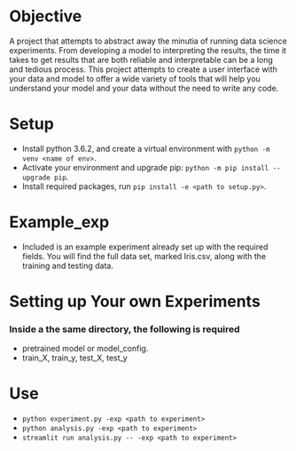 # Objective
A project that attempts to abstract away the minutia of running data science experiments. From developing a model to interpreting the results, the time it takes to get results that are both reliable and interpretable can be a long and tedious process. This project attempts to create a user interface with your data and model to offer a wide variety of tools that will help you understand your model and your data without the need to write any code.

# Setup
* Install python 3.6.2, and create a virtual environment with `python -m venv <name of env>`.
* Activate your environment and upgrade pip: `python -m pip install --upgrade pip`.
* Install required packages, run `pip install -e <path to setup.py>`.

# Example_exp
* Included is an example experiment already set up with the required fields. You will find the full data set, marked Iris.csv, along with the training and testing data.

# Setting up Your own Experiments
### Inside a the same directory, the following is required
* pretrained model or model_config.
* train_X, train_y, test_X, test_y

# Use
* `python experiment.py -exp <path to experiment> `
* `python analysis.py -exp <path to experiment>`
* `streamlit run analysis.py -- -exp <path to experiment>`
